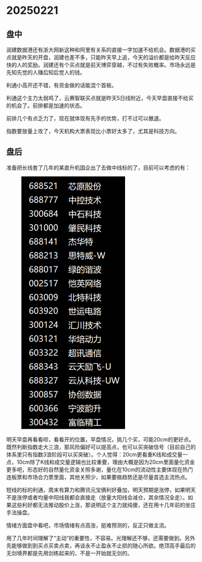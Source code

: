 # 20250221

## 盘中

润建数据港还有浙大网新这种和阿里有关系的直接一字加速不给机会。数据港的买点就是昨天的开盘，润建也差不多，只能昨天早上追，今天的溢价都是给昨天反应快的人的奖励。润建还有个买点就是前天博弈穿越，不过有失败概率。市场永远是先知先觉的人赚后知后觉人的钱。

利通小高开还不错，有资金做的话能混个首板。

利通这个主力太弱鸡了，云赛智联买点就是昨天5日线附近，今天早盘直接不给买的机会了。前排都是加速的状态。

前排几个有点乏力了，现在就体现有先手的优势，打不过可以撤退。

指数要放量上攻了，今天机构大票表现比小票好太多了，尤其是科技方向。



## 盘后

准备把长线套了几年的某直升机国企出了去做中线标的了，目前可以考虑的有：



<figure><img src=".gitbook/assets/屏幕截图 2025-02-23 235446.png" alt=""><figcaption></figcaption></figure>

明天早盘再看看呗，看看开的位置，早盘情况，挑几个买，可能20cm的更好点。既然判断指数走大三浪，那风险偏好可以提高点，也可以买突破信号（目前自己的体系里只有指数3浪阶段可以买突破）。个人觉得：20cm更看重K线和成交量一点，10cm除了K线和成交量逻辑也比较重要，理由大概是因为20cm里面量化资金更多吧，形态好的自然量化资金关照多谢，量化在10cm的流动性主要体现在热门连板票和市场合力票里面，其他关照少，如果要做趋势还是尽量首选主流热点。

短线的标的利通，周末有算力和腾讯元宝俩利好叠加，明天预期是涨停，如果明天不是涨停或者均量中阳线我都会直接走（放量大阳线会减仓，其余情况全走）。如果这些利好都无法推动股价上涨，那说明这个主力就纯傻，还在用十几年前的坐庄手法操盘。

情绪方面盘中看吧，市场情绪有点高涨，挺难预测的，反正只做主流。

用了几年时间理解了“主动”的重要性，不容易。光理解还不够，还需要做到。另外先能够做到到买点买卖点卖，再谈永不止盈永不止损的随心所欲。绝顶高手最后的无剑境界都是先用剑练起来的，不是一开始就无剑的。
